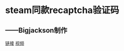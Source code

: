 # steam同款recaptcha验证码
## ——Bigjackson制作
[链接](https://xxporn.us.kg)
[视频](https://www.bilibili.com/video/BV1gm1XYQEjQ/?share_source=copy_web&vd_source=6931f4531ed6e77473725d7c6f801365)
